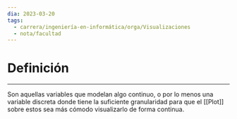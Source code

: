 ```yaml
---
dia: 2023-03-20
tags:
  - carrera/ingeniería-en-informática/orga/Visualizaciones
  - nota/facultad
---
```

# Definición
---
Son aquellas variables que modelan algo continuo, o por lo menos una variable discreta donde tiene la suficiente granularidad para que el [[Plot]] sobre estos sea más cómodo visualizarlo de forma continua.